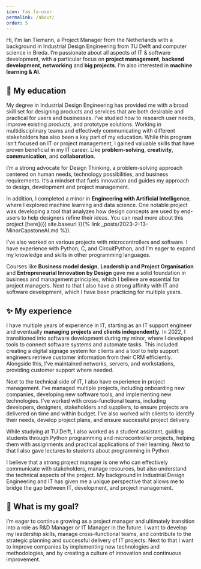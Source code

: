 ```yaml
---
icon: fas fa-user
permalink: /about/
order: 5
---
```


Hi, I'm Ian Tiemann, a Project Manager from the Netherlands with a background in Industrial Design Engineering from TU Delft and computer science in Breda. I’m passionate about all aspects of IT & software development, with a particular focus on **project management**, **backend development**, **networking** and **big projects**. I’m also interested in **machine learning & AI**.

## 🏫 My education

My degree in Industrial Design Engineering has provided me with a broad skill set for designing products and services that are both desirable and practical for users and businesses. I’ve studied how to research user needs, improve existing products, and prototype solutions. Working in multidisciplinary teams and effectively communicating with different stakeholders has also been a key part of my education. While this program isn’t focused on IT or project management, I gained valuable skills that have proven beneficial in my IT career. Like **problem-solving**, **creativity**, **communication**, and **collaboration**.

I’m a strong advocate for Design Thinking, a problem-solving approach centered on human needs, technology possibilities, and business requirements. It’s a mindset that fuels innovation and guides my approach to design, development and project management.

In addition, I completed a minor in **Engineering with Artificial Intelligence**, where I explored machine learning and data science. One notable project was developing a tool that analyzes how design concepts are used by end-users to help designers refine their ideas. You can read more about this project [here]({{ site.baseurl }}{% link _posts/2023-2-13-MinorCapstoneAI.md %}).

I’ve also worked on various projects with microcontrollers and software. I have experience with Python, C, and CircuitPython, and I’m eager to expand my knowledge and skills in other programming languages.

Courses like **Business model design**, **Leadership and Project Organisation** and **Entrepreneurial Innovation by Design** gave me a solid foundation in business and management principles, which I believe are essential for project managers. Next to that I also have a strong affinity with IT and software development, which I have been practicing for multiple years.

## ✨ My experience

I have multiple years of experience in IT, starting as an IT support engineer and eventually **managing projects and clients independently**. In 2022, I transitioned into software development during my minor, where I developed tools to connect software systems and automate tasks. This included creating a digital signage system for clients and a tool to help support engineers retrieve customer information from their CRM efficiently. Alongside this, I’ve maintained networks, servers, and workstations, providing customer support where needed.

Next to the technical side of IT, I also have experience in project management. I’ve managed multiple projects, including onboarding new companies, developing new software tools, and implementing new technologies. I’ve worked with cross-functional teams, including developers, designers, stakeholders and suppliers, to ensure projects are delivered on time and within budget. I’ve also worked with clients to identify their needs, develop project plans, and ensure successful project delivery.

While studying at TU Delft, I also worked as a student assistant, guiding students through Python programming and microcontroller projects, helping them with assignments and practical applications of their learning. Next to that I also gave lectures to students about programming in Python.

I believe that a strong project manager is one who can effectively communicate with stakeholders, manage resources, but also understand the technical aspects of the project. My background in Industrial Design Engineering and IT has given me a unique perspective that allows me to bridge the gap between IT, development, and project management.

## 🚩 What is my goal?

I’m eager to continue growing as a project manager and ultimately transition into a role as R&D Manager or IT Manager in the future. I want to develop my leadership skills, manage cross-functional teams, and contribute to the strategic planning and successful delivery of IT projects. Next to that I want to improve companies by implementing new technologies and methodologies, and by creating a culture of innovation and continuous improvement.